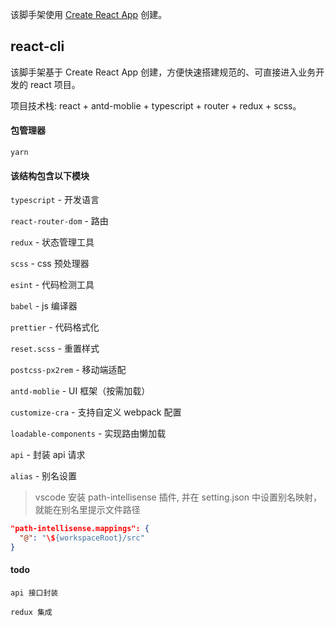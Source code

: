 该脚手架使用 [Create React App](https://github.com/facebook/create-react-app) 创建。

## react-cli

该脚手架基于 Create React App 创建，方便快速搭建规范的、可直接进入业务开发的 react 项目。

项目技术栈: react + antd-moblie + typescript + router + redux + scss。

#### 包管理器

`yarn`

#### 该结构包含以下模块

`typescript` - 开发语言

`react-router-dom` - 路由

`redux` - 状态管理工具

`scss` - css 预处理器

`esint` - 代码检测工具

`babel` - js 编译器

`prettier` - 代码格式化

`reset.scss` - 重置样式

`postcss-px2rem` - 移动端适配

`antd-moblie` - UI 框架（按需加载）

`customize-cra` - 支持自定义 webpack 配置

`loadable-components` - 实现路由懒加载

`api` - 封装 api 请求

`alias` - 别名设置

> vscode 安装 path-intellisense 插件, 并在 setting.json 中设置别名映射，就能在别名里提示文件路径

```JSON
"path-intellisense.mappings": {
  "@": "\${workspaceRoot}/src"
}
```

#### todo

`api 接口封装`

`redux 集成`
